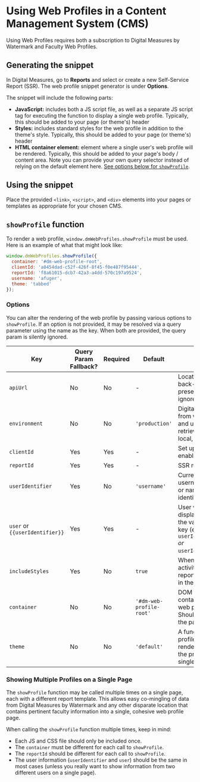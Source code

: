 # Using Web Profiles in a Content Management System (CMS)

Using Web Profiles requires both a subscription to Digital Measures by Watermark and Faculty Web Profiles.

## Generating the snippet

In Digital Measures, go to **Reports** and select or create a new Self-Service Report (SSR). The web profile snippet generator is under **Options**.

The snippet will include the following parts:
* **JavaScript:** includes both a JS script file, as well as a separate JS script tag for executing the function to display a single web profile. Typically, this should be added to your page (or theme's) header
* **Styles:** includes standard styles for the web profile in addition to the theme's style. Typically, this should be added to your page (or theme's) header
* **HTML container element:** element where a single user's web profile will be rendered. Typically, this should be added to your page's body / content area. Note you can provide your own query selector instead of relying on the default element here. [See options below for `showProfile`](#options).

## Using the snippet

Place the provided `<link>`, `<script>`, and `<div>` elements into your pages or templates as appropriate for your chosen CMS.

## `showProfile` function

To render a web profile, `window.dmWebProfiles.showProfile` must be used. Here is an example of what that might look like:

```javascript
window.dmWebProfiles.showProfile({
  container: '#dm-web-profile-root',
  clientId: 'a0454dad-c52f-426f-8f45-f0e487f95444',
  reportId: 'f8a61015-dcb7-42a3-a4dd-570c197a9524',
  username: 'afuger',
  theme: 'tabbed'
});
```

### Options

You can alter the rendering of the web profile by passing various options to `showProfile`. If an option is not provided, it may be resolved via a query parameter using the name as the key. When both are provided, the query param is silently ignored.

| Key | Query Param Fallback? | Required | Default | Notes |
| ---- | ---- | ---- | ---- | ---- |
| `apiUrl`         | No   | No   | - | Location of the web profile's back-end entry point. When present, the `environment` will be ignored. |
| `environment`    | No   | No   | `'production'` | Digital Measures environment from which the report's template and user's data should be retrieved (e.g., production, beta, local, etc.) |
| `clientId`       | Yes  | Yes  | - | Set up by Digital Measures when enabling web profiles via SSR |
| `reportId`       | Yes  | Yes  | - | SSR report ID |
| `userIdentifier` | Yes  | No   | `'username'` | Currently only supports username; will either be username or name of secondary user identifier |
| `user` or `{{userIdentifier}}`           | Yes  | Yes  | - | User whose profile should be displayed. Can also specify using the value of userIdentifier as the key (e.g., `userIdentifier=netId&user=1234` _or_ `userIdentifier=netId&netId=1234`) |
| `includeStyles`  | Yes  | No   | `true` | When true, styles applied to activities sections inside the report builder will also be included in the web profile output |
| `container`      | No   | No   | `'#dm-web-profile-root'` | DOM query selector for the container element in which the web profile will be rendered. Should be an empty element on the page. |
| `theme`          | No   | No   | `'default'` | A function that accepts a web profile object, and returns a rendered DOM element containing the profile. Renders full profile as single page by default. |

### Showing Multiple Profiles on a Single Page

The `showProfile` function may be called multiple times on a single page, each with a different report template. This allows easy co-mingling of data from Digital Measures by Watermark and any other disparate location that contains pertinent faculty information into a single, cohesive web profile page.

When calling the `showProfile` function multiple times, keep in mind:
* Each JS and CSS file should only be included once.
* The `container` must be different for each call to `showProfile`.
* The `reportId` should be different for each call to `showProfile`.
* The user information (`userIdentifier` and `user`) should be the same in most cases (unless you really want to show information from two different users on a single page).


